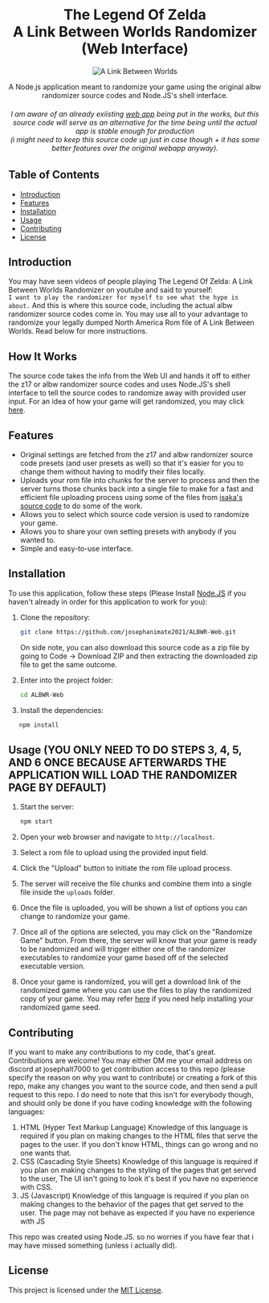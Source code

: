 <div align="center">
  <h1>
    The Legend Of Zelda
    <br>
    A Link Between Worlds Randomizer 
    <br>
    (Web Interface)
  </h1>
  <img src="https://github.com/user-attachments/assets/a1185a97-2e5f-4bde-901b-23836b2ca64e" alt="A Link Between Worlds">
  <p>A Node.js application meant to randomize your game using the original albw randomizer source codes and Node.JS's shell interface.</p>
  <h6>I am aware of an already exiisting <a href="https://github.com/rickfay/z17-randomizer/tree/webapp">web app</a> being put in the works, but this source code will serve as an alternative for the time being until the actual app is stable enough for production<br>(i might need to keep this source code up just in case though + it has some better features over the original webapp anyway).</h6>
</div>

## Table of Contents

- [Introduction](#introduction)
- [Features](#features)
- [Installation](#installation)
- [Usage](#usage)
- [Contributing](#contributing)
- [License](#license)

## Introduction

You may have seen videos of people playing The Legend Of Zelda: A Link Between Worlds Randomizer on youtube and said to yourself:<br>
`I want to play the randomizer for myself to see what the hype is about.`
And this is where this source code, including the actual albw randomizer source codes come in. You may use all to your advantage to randomize your legally dumped North America Rom file of A Link Between Worlds. Read below for more instructions.


## How It Works

The source code takes the info from the Web UI and hands it off to either the z17 or albw randomizer source codes and uses Node.JS's shell interface to tell the source codes to randomize away with provided user input. For an idea of how your game will get randomized, you may click [here](https://github.com/rickfay/z17-randomizer/tree/master?tab=readme-ov-file#running-the-randomizer).


## Features

- Original settings are fetched from the z17 and albw randomizer source code presets (and user presets as well) so that it's easier for you to change them without having to modify their files locally.
- Uploads your rom file into chunks for the server to process and then the server turns those chunks back into a single file to make for a fast and efficient file uploading process using some of the files from [isaka's source code](https://github.com/isaka-james/chunks-to-file) to do some of the work.
- Allows you to select which source code version is used to randomize your game.
- Allows you to share your own setting presets with anybody if you wanted to.
- Simple and easy-to-use interface.


## Installation

To use this application, follow these steps (Please Install [Node.JS](https://nodejs.org) if you haven't already in order for this application to work for you):

1. Clone the repository:

   ```bash
   git clone https://github.com/josephanimate2021/ALBWR-Web.git
   ```
   On side note, you can also download this source code as a zip file by going to Code -> Download ZIP and then extracting the downloaded zip file to get the same outcome.

2. Enter into the project folder:

   ```bash
   cd ALBWR-Web
   ```
3. Install the dependencies:
```bash
   npm install
```

## Usage (YOU ONLY NEED TO DO STEPS 3, 4, 5, AND 6 ONCE BECAUSE AFTERWARDS THE APPLICATION WILL LOAD THE RANDOMIZER PAGE BY DEFAULT)

1. Start the server:

   ```bash
   npm start
   ```
   
2. Open your web browser and navigate to `http://localhost`.
3. Select a rom file to upload using the provided input field.
4. Click the "Upload" button to initiate the rom file upload process.
5. The server will receive the file chunks and combine them into a single file inside the `uploads` folder.
6. Once the file is uploaded, you will be shown a list of options you can change to randomize your game.
7. Once all of the options are selected, you may click on the "Randomize Game" button. From there, the server will know that your game is ready to be randomized and will trigger either one of the randomizer executables to randomize your game based off of the selected executable version.
8. Once your game is randomized, you will get a download link of the randomized game where you can use the files to play the randomized copy of your game. You may refer [here](https://github.com/rickfay/z17-randomizer/tree/master?tab=readme-ov-file#installing-seeds) if you need help installing your randomized game seed.

## Contributing

If you want to make any contributions to my code, that's great. Contributions are welcome! You may either DM me your email address on discord at josephalt7000 to get contribution access to this repo (please specify the reason on why you want to contribute) or creating a fork of this repo, make any changes you want to the source code, and then send a pull request to this repo. I do need to note that this isn't for everybody though, and should only be done if you have coding knowledge with the following languages:

1. HTML (Hyper Text Markup Language)
   Knowledge of this language is required if you plan on making changes to the HTML files that serve the pages to the user. If you don't know HTML, things can go wrong and no one wants that.
2. CSS (Cascading Style Sheets)
   Knowledge of this language is required if you plan on making changes to the styling of the pages that get served to the user, The UI isn't going to look it's best if you have no experience with CSS.
3. JS (Javascript)
   Knowledge of this language is required if you plan on making changes to the behavior of the pages that get served to the user. The page may not behave as expected if you have no experience with JS

This repo was created using Node.JS. so no worries if you have fear that i may have missed something (unless i actually did).

## License

This project is licensed under the [MIT License](LICENSE).
